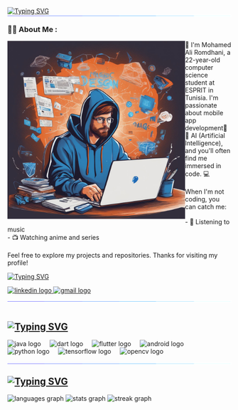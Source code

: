 [![Typing SVG](https://readme-typing-svg.demolab.com?font=Fira+Code&pause=1000&center=true&vCenter=true&random=true&width=435&lines=Hey+There!%F0%9F%91%8B;I'm+Mohamed+Ali+Romdhani)](https://git.io/typing-svg)
<img align="left"  src="https://github.com/medali28/medali28/blob/main/images/115834477-dbab4500-a447-11eb-908a-139a6edaec5c.gif"  />

<h3 align="left">👩‍💻  About Me :</h3>

<img align="left" height="400" width="400" src="https://github.com/medali28/medali28/blob/main/images/ccd096d6c7ab4b9db327031f434ed056.jpeg"  />

<p>
<p align="left">👋 I'm Mohamed Ali Romdhani, a 22-year-old computer science student at ESPRIT in Tunisia. I'm passionate about mobile app development📱🧠 AI (Artificial Intelligence), and you'll often find me immersed in code. 💻<br><br>When I'm not coding, you can catch me:<br><br>- 🎵 Listening to music<br>- 📺 Watching anime and series<br><br>Feel free to explore my projects and repositories. Thanks for visiting my profile!</p>
<a href="https://git.io/typing-svg"><img src="https://readme-typing-svg.demolab.com?font=Fira+Code&pause=1000&random=true&width=435&lines=Let's+Connect..!" alt="Typing SVG" /></a>
<p>
  <a href="https://www.linkedin.com/in/romdhani-mohamed-ali-a681a9183/">
   <img src="https://img.shields.io/static/v1?message=LinkedIn&logo=linkedin&label=&color=0077B5&logoColor=white&labelColor=&style=for-the-badge" height="40" alt="linkedin logo"  />
</a>
<a href="romdhanimohamedali.28@gmail.com">
   <img src="https://img.shields.io/static/v1?message=Gmail&logo=gmail&label=&color=D14836&logoColor=white&labelColor=&style=for-the-badge" height="40" alt="gmail logo"  />
</a>
</p>
</p>
<img align="left"  src="https://github.com/medali28/medali28/blob/main/images/115834477-dbab4500-a447-11eb-908a-139a6edaec5c.gif"  /><br>

<H2><a href="https://git.io/typing-svg"><img src="https://readme-typing-svg.demolab.com?font=Fira+Code&pause=1000&repeat=false&random=true&width=435&lines=Skills%3A" alt="Typing SVG" /></a></H2>
<div align="left">
  <img src="https://cdn.jsdelivr.net/gh/devicons/devicon/icons/java/java-original-wordmark.svg" height="40" alt="java logo"  />
  <img width="12" />
  <img src="https://cdn.jsdelivr.net/gh/devicons/devicon/icons/dart/dart-original.svg" height="40" alt="dart logo"  />
  <img width="12" />
  <img src="https://cdn.jsdelivr.net/gh/devicons/devicon/icons/flutter/flutter-original.svg" height="40" alt="flutter logo"  />
  <img width="12" />
  <img src="https://cdn.jsdelivr.net/gh/devicons/devicon/icons/android/android-original.svg" height="40" alt="android logo"  />
  <img width="12" />
  <img src="https://cdn.jsdelivr.net/gh/devicons/devicon/icons/python/python-original.svg" height="40" alt="python logo"  />
  <img width="12" />
  <img src="https://cdn.jsdelivr.net/gh/devicons/devicon/icons/tensorflow/tensorflow-original.svg" height="40" alt="tensorflow logo"  />
  <img width="12" />
  <img src="https://cdn.jsdelivr.net/gh/devicons/devicon/icons/opencv/opencv-original.svg" height="40" alt="opencv logo"  />
</div>
<br>
<img align="left"  src="https://github.com/medali28/medali28/blob/main/images/115834477-dbab4500-a447-11eb-908a-139a6edaec5c.gif"  />
<H2><a href="https://git.io/typing-svg"><img src="https://readme-typing-svg.demolab.com?font=Fira+Code&pause=1000&repeat=false&random=true&width=435&lines=Github+Stats%3A" alt="Typing SVG" /></a></H2>
<div align="left">
  <img src="https://github-readme-stats.vercel.app/api/top-langs?username=medali28&locale=en&hide_title=false&layout=compact&card_width=320&langs_count=5&theme=algolia&hide_border=true&order=2" height="200"  alt="languages graph"  /> 
  <img src="https://github-readme-stats.vercel.app/api?username=medali28&hide_title=false&hide_rank=false&show_icons=true&include_all_commits=true&count_private=true&disable_animations=false&theme=algolia&locale=en&hide_border=true&order=1" height="200"  alt="stats graph"  />
  <img src="https://streak-stats.demolab.com?user=medali28&locale=en&mode=daily&theme=algolia&hide_border=true&border_radius=5&order=3" height="200" alt="streak graph"  />
</div>





